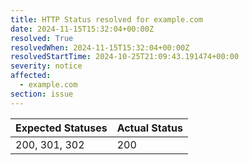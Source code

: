 ```yaml
---
title: HTTP Status resolved for example.com
date: 2024-11-15T15:32:04+00:00Z
resolved: True
resolvedWhen: 2024-11-15T15:32:04+00:00Z
resolvedStartTime: 2024-10-25T21:09:43.191474+00:00
severity: notice
affected:
  - example.com
section: issue
---
```


| Expected Statuses | Actual Status  |
|-------------------|----------------|
| 200, 301, 302 | 200 |
